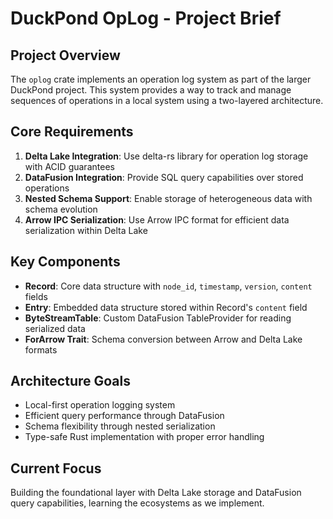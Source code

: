 # DuckPond OpLog - Project Brief

## Project Overview
The `oplog` crate implements an operation log system as part of the larger DuckPond project. This system provides a way to track and manage sequences of operations in a local system using a two-layered architecture.

## Core Requirements
1. **Delta Lake Integration**: Use delta-rs library for operation log storage with ACID guarantees
2. **DataFusion Integration**: Provide SQL query capabilities over stored operations  
3. **Nested Schema Support**: Enable storage of heterogeneous data with schema evolution
4. **Arrow IPC Serialization**: Use Arrow IPC format for efficient data serialization within Delta Lake

## Key Components
- **Record**: Core data structure with `node_id`, `timestamp`, `version`, `content` fields
- **Entry**: Embedded data structure stored within Record's `content` field
- **ByteStreamTable**: Custom DataFusion TableProvider for reading serialized data
- **ForArrow Trait**: Schema conversion between Arrow and Delta Lake formats

## Architecture Goals
- Local-first operation logging system
- Efficient query performance through DataFusion
- Schema flexibility through nested serialization
- Type-safe Rust implementation with proper error handling

## Current Focus
Building the foundational layer with Delta Lake storage and DataFusion query capabilities, learning the ecosystems as we implement.
